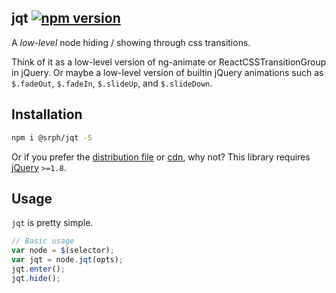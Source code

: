 ## jqt [![npm version](https://img.shields.io/npm/v/@srph/jqt.svg?style=flat)](https://www.npmjs.com/package/@srph/jqt)
A *low-level* node hiding / showing through css transitions.

Think of it as a low-level version of ng-animate or ReactCSSTransitionGroup in jQuery. Or maybe a low-level version of builtin jQuery animations such as `$.fadeOut`, `$.fadeIn`, `$.slideUp`, and `$.slideDown`.

## Installation
```bash
npm i @srph/jqt -S
```

Or if you prefer the [distribution file]() or [cdn](), why not? This library requires [jQuery](jquery) `>=1.8`.

## Usage
`jqt` is pretty simple.

```js
// Basic usage
var node = $(selector);
var jqt = node.jqt(opts);
jqt.enter();
jqt.hide();
```